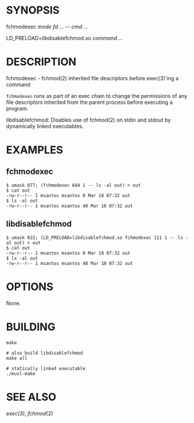 # SYNOPSIS

fchmodexec *mode* *fd* *...* -- *cmd* *...*

LD_PRELOAD=libdisablefchmod.so *command* *...*

# DESCRIPTION

fchmodexec - fchmod(2) inherited file descriptors before exec(3)'ing
a command

`fchmodexec` runs as part of an exec chain to change the permissions of
any file descriptors inherited from the parent process before executing
a program.

libdisablefchmod: Disables use of fchmod(2) on stdin and stdout by
dynamically linked executables.

# EXAMPLES

## fchmodexec

```
$ umask 077; (fchmodexec 644 1 -- ls -al out) > out
$ cat out
-rw-r--r-- 1 msantos msantos 0 Mar 18 07:32 out
$ ls -al out
-rw-r--r-- 1 msantos msantos 48 Mar 18 07:32 out
```

## libdisablefchmod

```
$ umask 022; (LD_PRELOAD=libdisablefchmod.so fchmodexec 111 1 -- ls -al out) > out
$ cat out
-rw-r--r-- 1 msantos msantos 0 Mar 18 07:32 out
$ ls -al out
-rw-r--r-- 1 msantos msantos 48 Mar 18 07:32 out
```

# OPTIONS

None.

# BUILDING

```
make

# also build libdisablefchmod
make all

# statically linked executable
./musl-make
```

# SEE ALSO

*exec(3)*, *fchmod*(2)
